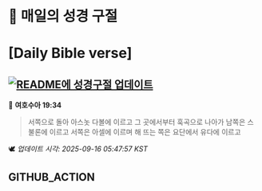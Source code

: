 # 🙏 매일의 성경 구절
# [Daily Bible verse]
## [![README에 성경구절 업데이트](https://github.com/DONGSUKA/first_test/actions/workflows/update-readme-bible.yml/badge.svg)](https://github.com/DONGSUKA/first_test/actions/workflows/update-readme-bible.yml)
<!-- START_BIBLE_VERSE -->
📖 **여호수아 19:34**
> 서쪽으로 돌아 아스놋 다볼에 이르고 그 곳에서부터 훅곡으로 나아가 남쪽은 스불론에 이르고 서쪽은 아셀에 이르며 해 뜨는 쪽은 요단에서 유다에 이르고

🕊️ _업데이트 시각: 2025-09-16 05:47:57 KST_
  <!-- END_BIBLE_VERSE -->
## GITHUB_ACTION

